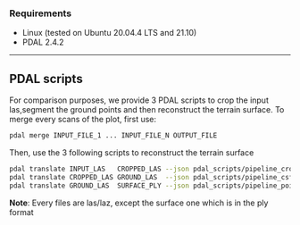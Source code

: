 ### Requirements
* Linux (tested on Ubuntu 20.04.4 LTS and 21.10)
* PDAL 2.4.2 

-----------------
## PDAL scripts
For comparison purposes, we provide 3 PDAL scripts to crop the input las,segment the ground points and then reconstruct the terrain surface.
To merge every scans of the plot, first use: 
```bash
pdal merge INPUT_FILE_1 ... INPUT_FILE_N OUTPUT_FILE
```
Then, use the 3 following scripts to reconstruct the terrain surface
```bash
pdal translate INPUT_LAS   CROPPED_LAS --json pdal_scripts/pipeline_crop.json
pdal translate CROPPED_LAS GROUND_LAS  --json pdal_scripts/pipeline_csf.json
pdal translate GROUND_LAS  SURFACE_PLY --json pdal_scripts/pipeline_poisson.json
```
**Note**: Every files are las/laz, except the surface one which is in the ply format
